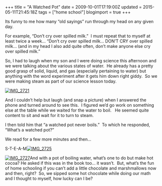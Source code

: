 +++
title = "A Watched Pot"
date = 2009-10-01T17:19:00Z
updated = 2015-05-11T21:45:18Z
tags = ["home school"]
blogimport = true 
+++

Its funny to me how many “old sayings” run through my head on any given day. 

For example, “Don’t cry over spilled milk.”&#160; I must repeat that to myself at least twice a week... “Don’t cry over spilled milk… DON’T CRY over spilled milk… (and in my head I also add quite often, 
don’t make anyone else cry
 over spilled milk.”

So, I had to laugh when my son and I were doing science this afternoon and we were talking about the various states of water.&#160; He already has a pretty good grasp of solid, liquid, and gas (especially pertaining to water) but anything with the word experiment after it gets him down right giddy.&#160; So we were making steam as part of our science lesson today. 

[![IMG_2721](https://latc.s3.amazonaws.com/wp-content/uploads/2009/10/IMG_2721.jpg "IMG_2721")](https://latc.s3.amazonaws.com/wp-content/uploads/2009/10/IMG_2721.jpg)

And I couldn’t help but laugh (and snap a picture) when I answered the phone and turned around to see this.&#160; I figured we’d go work on something else at the table while we waited for the water to boil.&#160;&#160; He seemed quite content to sit and wait for it to turn to steam. 

I then told him that “a watched pot never boils.”&#160; To which he responded, “What’s a watched pot?” 

We read for a few more minutes and then…

S-T-E-A-M[![IMG_2725](https://latc.s3.amazonaws.com/wp-content/uploads/2009/10/IMG_2725.jpg "IMG_2725")](https://latc.s3.amazonaws.com/wp-content/uploads/2009/10/IMG_2725.jpg)

[![IMG_2727](https://latc.s3.amazonaws.com/wp-content/uploads/2009/10/IMG_2727.jpg "IMG_2727")](https://latc.s3.amazonaws.com/wp-content/uploads/2009/10/IMG_2727.jpg)And with a pot of boiling water, what’s one to do but make hot cocoa? He asked if this was in the book too… it wasn’t.&#160; But, what’s the fun of home schooling if you can’t add a little chocolate and marshmallows now and then, right?&#160; So, we sipped some hot chocolate while doing our math and I thought to myself, how lucky can I be?
